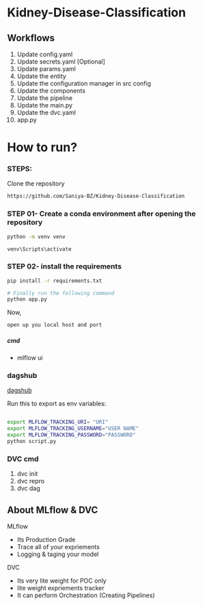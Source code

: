 # Kidney-Disease-Classification


## Workflows

1. Update config.yaml
2. Update secrets.yaml [Optional]
3. Update params.yaml
4. Update the entity
5. Update the configuration manager in src config
6. Update the components
7. Update the pipeline 
8. Update the main.py
9. Update the dvc.yaml
10. app.py

# How to run?
### STEPS:

Clone the repository

```bash
https://github.com/Saniya-BZ/Kidney-Disease-Classification
```
### STEP 01- Create a conda environment after opening the repository

```bash
python -m venv venv
```

```bash
venv\Scripts\activate
```


### STEP 02- install the requirements
```bash
pip install -r requirements.txt
```

```bash
# Finally run the following command
python app.py
```

Now,
```bash
open up you local host and port
```


##### cmd
- mlflow ui

### dagshub
[dagshub](https://dagshub.com/)


Run this to export as env variables:

```bash

export MLFLOW_TRACKING_URI= "URI"
export MLFLOW_TRACKING_USERNAME="USER NAME"
export MLFLOW_TRACKING_PASSWORD="PASSWORD"
python script.py

```


### DVC cmd

1. dvc init
2. dvc repro
3. dvc dag


## About MLflow & DVC

MLflow

 - Its Production Grade
 - Trace all of your expriements
 - Logging & taging your model


DVC 

 - Its very lite weight for POC only
 - lite weight expriements tracker
 - It can perform Orchestration (Creating Pipelines)

